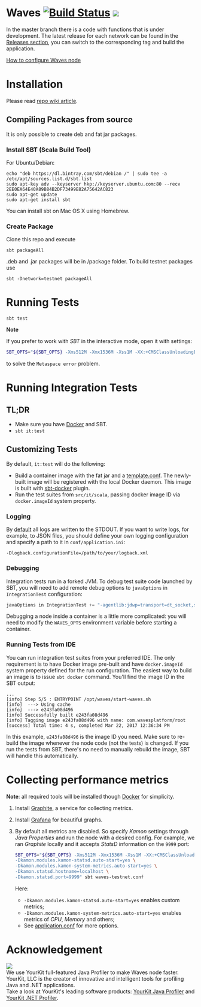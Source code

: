 # Waves [![Build Status](https://travis-ci.org/wavesplatform/Waves.svg?branch=master)](https://travis-ci.org/wavesplatform/Waves) [![](https://images.microbadger.com/badges/version/wavesplatform/waves-testnet.svg)](http://microbadger.com/images/wavesplatform/waves-testnet "Testnet Node Docker image")

In the master branch there is a code with functions that is under development. The latest release for each network can be found in the [Releases section](https://github.com/wavesplatform/Waves/releases), you can switch to the corresponding tag and build the application.

[How to configure Waves node](https://github.com/wavesplatform/Waves/wiki/How-to-install-Waves-node)

# Installation

Please read [repo wiki article](https://github.com/wavesplatform/Waves/wiki/How-to-install-Waves-node).

## Compiling Packages from source

It is only possible to create deb and fat jar packages.

### Install SBT (Scala Build Tool)

For Ubuntu/Debian:

```
echo "deb https://dl.bintray.com/sbt/debian /" | sudo tee -a /etc/apt/sources.list.d/sbt.list
sudo apt-key adv --keyserver hkp://keyserver.ubuntu.com:80 --recv 2EE0EA64E40A89B84B2DF73499E82A75642AC823
sudo apt-get update
sudo apt-get install sbt
```

You can install sbt on Mac OS X using Homebrew.

### Create Package

Clone this repo and execute

```
sbt packageAll
```

.deb and .jar packages will be in /package folder. To build testnet packages use

```
sbt -Dnetwork=testnet packageAll
```

# Running Tests

`sbt test`

**Note**

If you prefer to work with _SBT_ in the interactive mode, open it with settings:
```bash
SBT_OPTS="${SBT_OPTS} -Xms512M -Xmx1536M -Xss1M -XX:+CMSClassUnloadingEnabled" sbt
```

to solve the `Metaspace error` problem.

# Running Integration Tests

## TL;DR

 * Make sure you have [Docker](https://www.docker.com/get-docker) and SBT. 
 * `sbt it:test`
 
## Customizing Tests

By default, `it:test` will do the following: 
* Build a container image with the fat jar and a [template.conf](src/it/resources/template.conf). The newly-built image
  will be registered with the local Docker daemon. This image is built with [sbt-docker](https://github.com/marcuslonnberg/sbt-docker)
  plugin. 
* Run the test suites from `src/it/scala`, passing docker image ID via `docker.imageId` system property.

### Logging

By [default](src/main/resources/logback.xml) all logs are written to the STDOUT. If you want to write logs, for example,
to JSON files, you should define your own logging configuration and specify a path to it in `conf/application.ini`:

```
-Dlogback.configurationFile=/path/to/your/logback.xml
```  

### Debugging

Integration tests run in a forked JVM. To debug test suite code launched by SBT, you will need to add remote debug 
options to `javaOptions` in `IntegrationTest` configuration:

```scala
javaOptions in IntegrationTest += "-agentlib:jdwp=transport=dt_socket,server=y,suspend=n,address=5005"
```

Debugging a node inside a container is a little more complicated: you will need to modify the `WAVES_OPTS` environment
variable before starting a container.

### Running Tests from IDE

You can run integration test suites from your preferred IDE. The only requirement is to have Docker image pre-built and
have `docker.imageId` system property defined for the run configuration. The easiest way to build an image is to issue
`sbt docker` command. You'll find the image ID in the SBT output:

```
...
[info] Step 5/5 : ENTRYPOINT /opt/waves/start-waves.sh
[info]  ---> Using cache
[info]  ---> e243fa08d496
[info] Successfully built e243fa08d496
[info] Tagging image e243fa08d496 with name: com.wavesplatform/root
[success] Total time: 4 s, completed Mar 22, 2017 12:36:34 PM
```

In this example, `e243fa08d496` is the image ID you need. Make sure to re-build the image whenever the node code (not 
the tests) is changed. If you run the tests from SBT, there's no need to manually rebuild the image, SBT will handle
this automatically.

# Collecting performance metrics

**Note**: all required tools will be installed though [Docker](https://docs.docker.com) for simplicity.

1. Install [Graphite](https://graphite.readthedocs.io/en/latest/install.html#docker), a service for collecting metrics.
2. Install [Grafana](https://grafana.com/grafana/download?platform=docker) for beautiful graphs.
3. By default all metrics are disabled. So specify _Kamon_ settings through _Java Properties_ and run the node 
   with a desired config. For example, we ran _Graphite_ locally and it accepts _StatsD_ information on the `9999` port:

    ```bash
    SBT_OPTS="${SBT_OPTS} -Xms512M -Xmx1536M -Xss1M -XX:+CMSClassUnloadingEnabled \
    -Dkamon.modules.kamon-statsd.auto-start=yes \
    -Dkamon.modules.kamon-system-metrics.auto-start=yes \
    -Dkamon.statsd.hostname=localhost \
    -Dkamon.statsd.port=9999" sbt waves-testnet.conf
    ``` 

    Here:
    * `-Dkamon.modules.kamon-statsd.auto-start=yes` enables custom metrics;
    * `-Dkamon.modules.kamon-system-metrics.auto-start=yes` enables metrics of _CPU_, _Memory_ and others;
    * See [application.conf](https://github.com/wavesplatform/Waves/blob/master/src/main/resources/application.conf)
      for more options.

# Acknowledgement

[<img src="https://www.yourkit.com/images/yklogo.png">](http://www.yourkit.com/java/profiler/index.jsp)  
We use YourKit full-featured Java Profiler to make Waves node faster. YourKit, LLC is the creator of innovative and intelligent tools for profiling Java and .NET applications.    
Take a look at YourKit's leading software products: 
<a href="http://www.yourkit.com/java/profiler/index.jsp">YourKit Java Profiler</a> and
<a href="http://www.yourkit.com/.net/profiler/index.jsp">YourKit .NET Profiler</a>.

